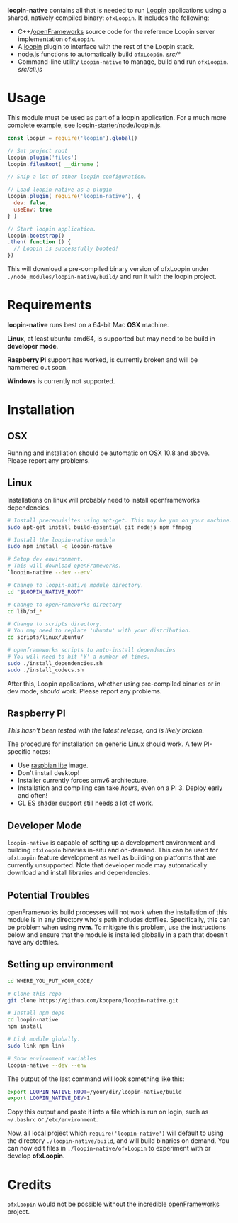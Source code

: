 **loopin-native** contains all that is needed to run [Loopin](https://github.com/koopero/loopin)
applications using a shared, natively compiled binary: `ofxLoopin`. It includes the following:

* C++/[openFrameworks](http://openframeworks.cc) source code for the reference Loopin server implementation `ofxLoopin`.
* A [loopin](https://github.com/koopero/loopin) plugin to interface with the rest of the Loopin stack.
* node.js functions to automatically build `ofxLoopin`.  *src/\**
* Command-line utility `loopin-native` to manage, build and run `ofxLoopin`. *src/cli.js*  

# Usage

This module must be used as part of a loopin application. For a much more complete example, see [loopin-starter/node/loopin.js](https://github.com/koopero/loopin-starter/blob/master/node/loopin.js).
``` js
const loopin = require('loopin').global()

// Set project root
loopin.plugin('files')
loopin.filesRoot( __dirname )

// Snip a lot of other loopin configuration.

// Load loopin-native as a plugin
loopin.plugin( require('loopin-native'), {
  dev: false,
  useEnv: true
} )

// Start loopin application.
loopin.bootstrap()
.then( function () {
  // Loopin is successfully booted!
})
```

This will download a pre-compiled binary version of ofxLoopin under `./node_modules/loopin-native/build/` and run it with the loopin project.

# Requirements

**loopin-native** runs best on a 64-bit Mac **OSX** machine.

**Linux**, at least ubuntu-amd64, is supported but may need to be build in **developer mode**.

**Raspberry Pi** support has worked, is currently broken and will be hammered out soon.

**Windows** is currently not supported.

# Installation

## OSX

Running and installation should be automatic on OSX 10.8 and above. Please report any problems.

## Linux

Installations on linux will probably need to install openframeworks dependencies.

``` sh
# Install prerequisites using apt-get. This may be yum on your machine.
sudo apt-get install build-essential git nodejs npm ffmpeg

# Install the loopin-native module
sudo npm install -g loopin-native

# Setup dev environment.
# This will download openFrameworks.
`loopin-native --dev --env`

# Change to loopin-native module directory.
cd "$LOOPIN_NATIVE_ROOT"

# Change to openFrameworks directory
cd lib/of_*

# Change to scripts directory.
# You may need to replace 'ubuntu' with your distribution.
cd scripts/linux/ubuntu/

# openframeworks scripts to auto-install dependencies
# You will need to hit 'Y' a number of times.
sudo ./install_dependencies.sh
sudo ./install_codecs.sh
```

After this, Loopin applications, whether using pre-compiled binaries or in dev mode, *should* work. Please report any problems.

## Raspberry PI

*This hasn't been tested with the latest release, and is likely broken.*

The procedure for installation on generic Linux should work. A few PI-specific notes:

* Use [raspbian lite](https://www.raspberrypi.org/downloads/raspbian/) image.
* Don't install desktop!
* Installer currently forces armv6 architecture.
* Installation and compiling can take *hours*, even on a PI 3. Deploy early and often!
* GL ES shader support still needs a lot of work.

## Developer Mode

`loopin-native` is capable of setting up a development environment and building `ofxLoopin` binaries in-situ and on-demand. This can be used for `ofxLoopin` feature development as well as building on platforms that are currently unsupported. Note that developer mode may automatically download and install libraries and dependencies.

## Potential Troubles

openFrameworks build processes will not work when the installation of this module is in any directory who's path includes dotfiles. Specifically, this can be problem when using **nvm**. To mitigate this problem, use the instructions below and ensure that the module is installed globally in a path that doesn't have any dotfiles. 

## Setting up environment

``` sh
cd WHERE_YOU_PUT_YOUR_CODE/

# Clone this repo
git clone https://github.com/koopero/loopin-native.git

# Install npm deps
cd loopin-native
npm install

# Link module globally.
sudo link npm link

# Show environment variables
loopin-native --dev --env
```

The output of the last command will look something like this:

``` sh
export LOOPIN_NATIVE_ROOT=/your/dir/loopin-native/build
export LOOPIN_NATIVE_DEV=1
```

Copy this output and paste it into a file which is run on login, such as `~/.bashrc` or `/etc/environment`.

Now, all local project which `require('loopin-native')` will default to using the directory `./loopin-native/build`, and will build binaries on demand. You can now edit files in `./loopin-native/ofxLoopin` to experiment with or develop **ofxLoopin**.


# Credits

`ofxLoopin` would not be possible without the incredible [openFrameworks](http://openframeworks.cc/community/) project.
